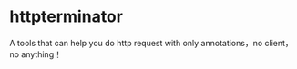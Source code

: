 # httpterminator
A tools that can help you do http request with only annotations，no client， no anything！

